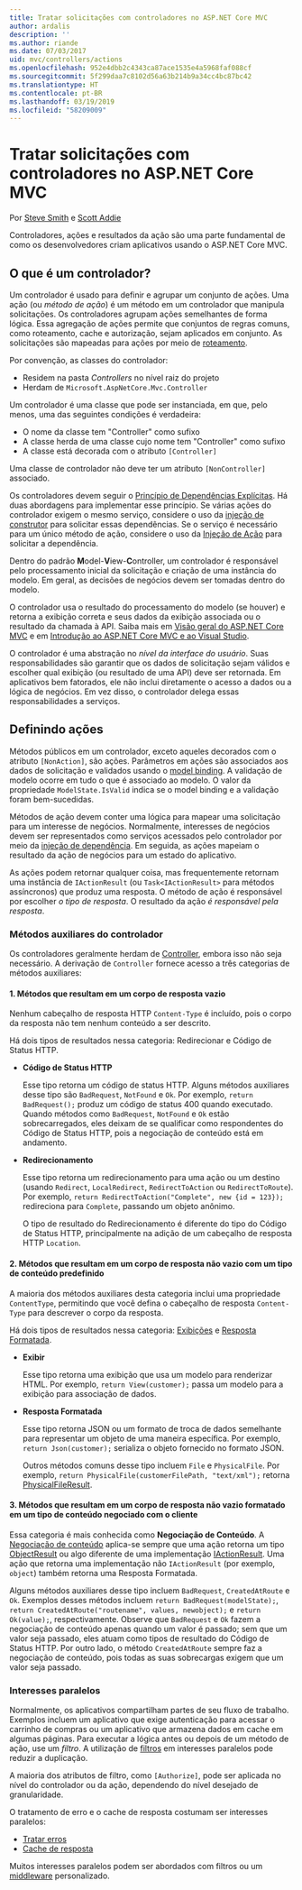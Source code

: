 ```yaml
---
title: Tratar solicitações com controladores no ASP.NET Core MVC
author: ardalis
description: ''
ms.author: riande
ms.date: 07/03/2017
uid: mvc/controllers/actions
ms.openlocfilehash: 952e4dbb2c4343ca87ace1535e4a5968faf088cf
ms.sourcegitcommit: 5f299daa7c8102d56a63b214b9a34cc4bc87bc42
ms.translationtype: HT
ms.contentlocale: pt-BR
ms.lasthandoff: 03/19/2019
ms.locfileid: "58209009"
---
```

# <a name="handle-requests-with-controllers-in-aspnet-core-mvc"></a>Tratar solicitações com controladores no ASP.NET Core MVC

Por [Steve Smith](https://ardalis.com/) e [Scott Addie](https://github.com/scottaddie)

Controladores, ações e resultados da ação são uma parte fundamental de como os desenvolvedores criam aplicativos usando o ASP.NET Core MVC.

## <a name="what-is-a-controller"></a>O que é um controlador?

Um controlador é usado para definir e agrupar um conjunto de ações. Uma ação (ou *método de ação*) é um método em um controlador que manipula solicitações. Os controladores agrupam ações semelhantes de forma lógica. Essa agregação de ações permite que conjuntos de regras comuns, como roteamento, cache e autorização, sejam aplicados em conjunto. As solicitações são mapeadas para ações por meio de [roteamento](xref:mvc/controllers/routing).

Por convenção, as classes do controlador:
* Residem na pasta *Controllers* no nível raiz do projeto
* Herdam de `Microsoft.AspNetCore.Mvc.Controller`

Um controlador é uma classe que pode ser instanciada, em que, pelo menos, uma das seguintes condições é verdadeira:
* O nome da classe tem "Controller" como sufixo
* A classe herda de uma classe cujo nome tem "Controller" como sufixo
* A classe está decorada com o atributo `[Controller]`

Uma classe de controlador não deve ter um atributo `[NonController]` associado.

Os controladores devem seguir o [Princípio de Dependências Explícitas](/dotnet/standard/modern-web-apps-azure-architecture/architectural-principles#explicit-dependencies). Há duas abordagens para implementar esse princípio. Se várias ações do controlador exigem o mesmo serviço, considere o uso da [injeção de construtor](xref:mvc/controllers/dependency-injection#constructor-injection) para solicitar essas dependências. Se o serviço é necessário para um único método de ação, considere o uso da [Injeção de Ação](xref:mvc/controllers/dependency-injection#action-injection-with-fromservices) para solicitar a dependência.

Dentro do padrão **M**odel-**V**iew-**C**ontroller, um controlador é responsável pelo processamento inicial da solicitação e criação de uma instância do modelo. Em geral, as decisões de negócios devem ser tomadas dentro do modelo.

O controlador usa o resultado do processamento do modelo (se houver) e retorna a exibição correta e seus dados da exibição associada ou o resultado da chamada à API. Saiba mais em [Visão geral do ASP.NET Core MVC](xref:mvc/overview) e em [Introdução ao ASP.NET Core MVC e ao Visual Studio](xref:tutorials/first-mvc-app/start-mvc).

O controlador é uma abstração no *nível da interface do usuário*. Suas responsabilidades são garantir que os dados de solicitação sejam válidos e escolher qual exibição (ou resultado de uma API) deve ser retornada. Em aplicativos bem fatorados, ele não inclui diretamente o acesso a dados ou a lógica de negócios. Em vez disso, o controlador delega essas responsabilidades a serviços.

## <a name="defining-actions"></a>Definindo ações

Métodos públicos em um controlador, exceto aqueles decorados com o atributo `[NonAction]`, são ações. Parâmetros em ações são associados aos dados de solicitação e validados usando o [model binding](xref:mvc/models/model-binding). A validação de modelo ocorre em tudo o que é associado ao modelo. O valor da propriedade `ModelState.IsValid` indica se o model binding e a validação foram bem-sucedidas.

Métodos de ação devem conter uma lógica para mapear uma solicitação para um interesse de negócios. Normalmente, interesses de negócios devem ser representados como serviços acessados pelo controlador por meio da [injeção de dependência](xref:mvc/controllers/dependency-injection). Em seguida, as ações mapeiam o resultado da ação de negócios para um estado do aplicativo.

As ações podem retornar qualquer coisa, mas frequentemente retornam uma instância de `IActionResult` (ou `Task<IActionResult>` para métodos assíncronos) que produz uma resposta. O método de ação é responsável por escolher *o tipo de resposta*. O resultado da ação *é responsável pela resposta*.

### <a name="controller-helper-methods"></a>Métodos auxiliares do controlador

Os controladores geralmente herdam de [Controller](/dotnet/api/microsoft.aspnetcore.mvc.controller), embora isso não seja necessário. A derivação de `Controller` fornece acesso a três categorias de métodos auxiliares:

#### <a name="1-methods-resulting-in-an-empty-response-body"></a>1. Métodos que resultam em um corpo de resposta vazio

Nenhum cabeçalho de resposta HTTP `Content-Type` é incluído, pois o corpo da resposta não tem nenhum conteúdo a ser descrito.

Há dois tipos de resultados nessa categoria: Redirecionar e Código de Status HTTP.

* **Código de Status HTTP**

    Esse tipo retorna um código de status HTTP. Alguns métodos auxiliares desse tipo são `BadRequest`, `NotFound` e `Ok`. Por exemplo, `return BadRequest();` produz um código de status 400 quando executado. Quando métodos como `BadRequest`, `NotFound` e `Ok` estão sobrecarregados, eles deixam de se qualificar como respondentes do Código de Status HTTP, pois a negociação de conteúdo está em andamento.

* **Redirecionamento**

    Esse tipo retorna um redirecionamento para uma ação ou um destino (usando `Redirect`, `LocalRedirect`, `RedirectToAction` ou `RedirectToRoute`). Por exemplo, `return RedirectToAction("Complete", new {id = 123});` redireciona para `Complete`, passando um objeto anônimo.

    O tipo de resultado do Redirecionamento é diferente do tipo do Código de Status HTTP, principalmente na adição de um cabeçalho de resposta HTTP `Location`.

#### <a name="2-methods-resulting-in-a-non-empty-response-body-with-a-predefined-content-type"></a>2. Métodos que resultam em um corpo de resposta não vazio com um tipo de conteúdo predefinido

A maioria dos métodos auxiliares desta categoria inclui uma propriedade `ContentType`, permitindo que você defina o cabeçalho de resposta `Content-Type` para descrever o corpo da resposta.

Há dois tipos de resultados nessa categoria: [Exibições](xref:mvc/views/overview) e [Resposta Formatada](xref:web-api/advanced/formatting).

* **Exibir**

    Esse tipo retorna uma exibição que usa um modelo para renderizar HTML. Por exemplo, `return View(customer);` passa um modelo para a exibição para associação de dados.

* **Resposta Formatada**

    Esse tipo retorna JSON ou um formato de troca de dados semelhante para representar um objeto de uma maneira específica. Por exemplo, `return Json(customer);` serializa o objeto fornecido no formato JSON.
    
    Outros métodos comuns desse tipo incluem `File` e `PhysicalFile`. Por exemplo, `return PhysicalFile(customerFilePath, "text/xml");` retorna [PhysicalFileResult](/dotnet/api/microsoft.aspnetcore.mvc.physicalfileresult).

#### <a name="3-methods-resulting-in-a-non-empty-response-body-formatted-in-a-content-type-negotiated-with-the-client"></a>3. Métodos que resultam em um corpo de resposta não vazio formatado em um tipo de conteúdo negociado com o cliente

Essa categoria é mais conhecida como **Negociação de Conteúdo**. A [Negociação de conteúdo](xref:web-api/advanced/formatting#content-negotiation) aplica-se sempre que uma ação retorna um tipo [ObjectResult](/dotnet/api/microsoft.aspnetcore.mvc.objectresult) ou algo diferente de uma implementação [IActionResult](/dotnet/api/microsoft.aspnetcore.mvc.iactionresult). Uma ação que retorna uma implementação não `IActionResult` (por exemplo, `object`) também retorna uma Resposta Formatada.

Alguns métodos auxiliares desse tipo incluem `BadRequest`, `CreatedAtRoute` e `Ok`. Exemplos desses métodos incluem `return BadRequest(modelState);`, `return CreatedAtRoute("routename", values, newobject);` e `return Ok(value);`, respectivamente. Observe que `BadRequest` e `Ok` fazem a negociação de conteúdo apenas quando um valor é passado; sem que um valor seja passado, eles atuam como tipos de resultado do Código de Status HTTP. Por outro lado, o método `CreatedAtRoute` sempre faz a negociação de conteúdo, pois todas as suas sobrecargas exigem que um valor seja passado.

### <a name="cross-cutting-concerns"></a>Interesses paralelos

Normalmente, os aplicativos compartilham partes de seu fluxo de trabalho. Exemplos incluem um aplicativo que exige autenticação para acessar o carrinho de compras ou um aplicativo que armazena dados em cache em algumas páginas. Para executar a lógica antes ou depois de um método de ação, use um *filtro*. A utilização de [filtros](xref:mvc/controllers/filters) em interesses paralelos pode reduzir a duplicação.

A maioria dos atributos de filtro, como `[Authorize]`, pode ser aplicada no nível do controlador ou da ação, dependendo do nível desejado de granularidade.

O tratamento de erro e o cache de resposta costumam ser interesses paralelos:
* [Tratar erros](xref:mvc/controllers/filters#exception-filters)
* [Cache de resposta](xref:performance/caching/response)

Muitos interesses paralelos podem ser abordados com filtros ou um [middleware](xref:fundamentals/middleware/index) personalizado.

